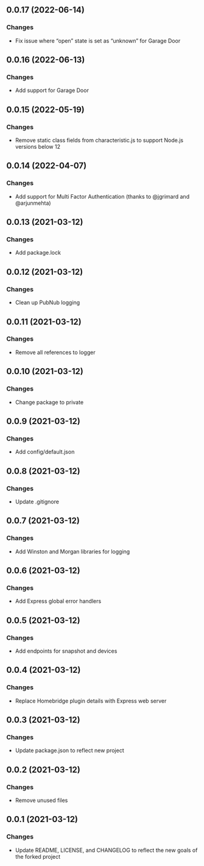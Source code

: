 ## 0.0.17 (2022-06-14)
### Changes
- Fix issue where “open” state is set as “unknown” for Garage Door

## 0.0.16 (2022-06-13)
### Changes
- Add support for Garage Door

## 0.0.15 (2022-05-19)
### Changes
- Remove static class fields from characteristic.js to support Node.js versions below 12

## 0.0.14 (2022-04-07)
### Changes
- Add support for Multi Factor Authentication (thanks to @jgrimard and @arjunmehta)

## 0.0.13 (2021-03-12)
### Changes
- Add package.lock

## 0.0.12 (2021-03-12)
### Changes
- Clean up PubNub logging

## 0.0.11 (2021-03-12)
### Changes
- Remove all references to logger

## 0.0.10 (2021-03-12)
### Changes
- Change package to private

## 0.0.9 (2021-03-12)
### Changes
- Add config/default.json

## 0.0.8 (2021-03-12)
### Changes
- Update .gitignore

## 0.0.7 (2021-03-12)
### Changes
- Add Winston and Morgan libraries for logging

## 0.0.6 (2021-03-12)
### Changes
- Add Express global error handlers

## 0.0.5 (2021-03-12)
### Changes
- Add endpoints for snapshot and devices

## 0.0.4 (2021-03-12)
### Changes
- Replace Homebridge plugin details with Express web server

## 0.0.3 (2021-03-12)
### Changes
- Update package.json to reflect new project

## 0.0.2 (2021-03-12)
### Changes
- Remove unused files

## 0.0.1 (2021-03-12)
### Changes
- Update README, LICENSE, and CHANGELOG to reflect the new goals of the forked project
